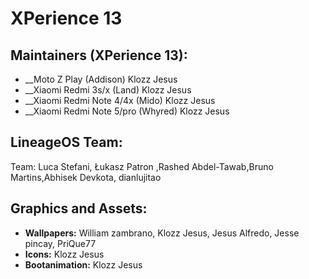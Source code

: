 XPerience 13
===========

Maintainers (XPerience 13):
-----------------------------
* __Moto Z Play (Addison) Klozz Jesus
* __Xiaomi Redmi 3s/x (Land) Klozz Jesus
* __Xiaomi Redmi Note 4/4x (Mido) Klozz Jesus
* __Xiaomi Redmi Note 5/pro (Whyred) Klozz Jesus

LineageOS Team:
-------------------
Team: Luca Stefani, Łukasz Patron ,Rashed Abdel-Tawab,Bruno Martins,Abhisek Devkota, dianlujitao

Graphics and Assets:
--------------------
* __Wallpapers:__ William zambrano, Klozz Jesus, Jesus Alfredo, Jesse pincay, PriQue77
* __Icons:__ Klozz Jesus
* __Bootanimation:__ Klozz Jesus
